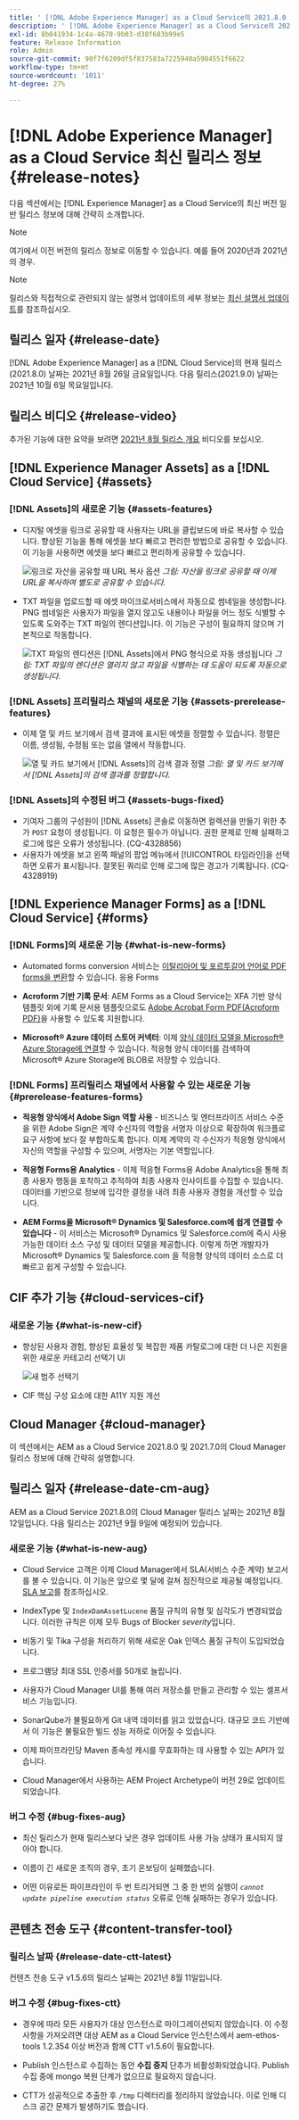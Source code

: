 ```yaml
---
title: ' [!DNL Adobe Experience Manager] as a Cloud Service의 2021.8.0 릴리스 정보입니다.'
description: ' [!DNL Adobe Experience Manager] as a Cloud Service의 2021.8.0 릴리스 정보입니다.'
exl-id: 8b041934-1c4a-4670-9b03-d38f683b99e5
feature: Release Information
role: Admin
source-git-commit: 90f7f6209df5f837583a7225940a5984551f6622
workflow-type: tm+mt
source-wordcount: '1011'
ht-degree: 27%

---
```


# [!DNL Adobe Experience Manager] as a Cloud Service 최신 릴리스 정보 {#release-notes}

다음 섹션에서는 [!DNL Experience Manager] as a Cloud Service의 최신 버전 일반 릴리스 정보에 대해 간략히 소개합니다.

>[!NOTE]
>
>여기에서 이전 버전의 릴리스 정보로 이동할 수 있습니다. 예를 들어 2020년과 2021년의 경우.

>[!NOTE]
>
>릴리스와 직접적으로 관련되지 않는 설명서 업데이트의 세부 정보는 [최신 설명서 업데이트](https://experienceleague.adobe.com/docs/experience-manager-release-information/aem-release-updates/doc-updates/documentation-updates.html?lang=ko)를 참조하십시오.

## 릴리스 일자 {#release-date}

[!DNL Adobe Experience Manager] as a [!DNL Cloud Service]의 현재 릴리스(2021.8.0) 날짜는 2021년 8월 26일 금요일입니다.
다음 릴리스(2021.9.0) 날짜는 2021년 10월 6일 목요일입니다.

## 릴리스 비디오 {#release-video}

추가된 기능에 대한 요약을 보려면 [2021년 8월 릴리스 개요](https://video.tv.adobe.com/v/336277) 비디오를 보십시오.

## [!DNL Experience Manager Assets] as a [!DNL Cloud Service] {#assets}

### [!DNL Assets]의 새로운 기능 {#assets-features}

* 디지털 에셋을 링크로 공유할 때 사용자는 URL을 클립보드에 바로 복사할 수 있습니다. 향상된 기능을 통해 에셋을 보다 빠르고 편리한 방법으로 공유할 수 있습니다. 이 기능을 사용하면 에셋을 보다 빠르고 편리하게 공유할 수 있습니다.

  ![링크로 자산을 공유할 때 URL 복사 옵션](/help/assets/assets/link-share-copy-URL-option.png)
  *그림: 자산을 링크로 공유할 때 이제 URL을 복사하여 별도로 공유할 수 있습니다.*

* TXT 파일을 업로드할 때 에셋 마이크로서비스에서 자동으로 썸네일을 생성합니다. PNG 썸네일은 사용자가 파일을 열지 않고도 내용이나 파일을 어느 정도 식별할 수 있도록 도와주는 TXT 파일의 렌디션입니다. 이 기능은 구성이 필요하지 않으며 기본적으로 작동합니다.

  ![TXT 파일의 렌디션은 [!DNL Assets]에서 PNG 형식으로 자동 생성됩니다](/help/assets/assets/thumbnail-rendition-txt-file.png)
  *그림: TXT 파일의 렌디션은 열리지 않고 파일을 식별하는 데 도움이 되도록 자동으로 생성됩니다.*

### [!DNL Assets] 프리릴리스 채널의 새로운 기능 {#assets-prerelease-features}

* 이제 열 및 카드 보기에서 검색 결과에 표시된 에셋을 정렬할 수 있습니다. 정렬은 이름, 생성됨, 수정됨 또는 없음 열에서 작동합니다.

  ![열 및 카드 보기에서 [!DNL Assets]의 검색 결과 정렬](/help/assets/assets/sort-searched-assets.png)
  *그림: 열 및 카드 보기에서 [!DNL Assets]의 검색 결과를 정렬합니다.*

### [!DNL Assets]의 수정된 버그 {#assets-bugs-fixed}

* 기여자 그룹의 구성원이 [!DNL Assets] 콘솔로 이동하면 컬렉션을 만들기 위한 추가 `POST` 요청이 생성됩니다. 이 요청은 필수가 아닙니다. 권한 문제로 인해 실패하고 로그에 많은 오류가 생성됩니다. (CQ-4328856)
* 사용자가 에셋을 보고 왼쪽 패널의 팝업 메뉴에서 [!UICONTROL 타임라인]을 선택하면 오류가 표시됩니다. 잘못된 쿼리로 인해 로그에 많은 경고가 기록됩니다. (CQ-4328919)

## [!DNL Experience Manager Forms] as a [!DNL Cloud Service] {#forms}

### [!DNL Forms]의 새로운 기능 {#what-is-new-forms}

* Automated forms conversion 서비스는 [이탈리아어 및 포르투갈어 언어로 PDF forms을 변환](https://experienceleague.adobe.com/docs/aem-forms-automated-conversion-service/using/extending-the-default-meta-model.html?lang=ko&#language-specific-meta-model)할 수 있습니다. 응용 Forms

* **Acroform 기반 기록 문서**: AEM Forms as a Cloud Service는 XFA 기반 양식 템플릿 외에 기록 문서용 템플릿으로도 [Adobe Acrobat Form PDF(Acroform PDF)](https://experienceleague.adobe.com/docs/experience-manager-cloud-service/content/forms/adaptive-forms-authoring/authoring-adaptive-forms-foundation-components/generate-document-of-record-for-non-xfa-based-adaptive-forms.html?lang=ko)을 사용할 수 있도록 지원합니다.

* **Microsoft® Azure 데이터 스토어 커넥터**: 이제 [양식 데이터 모델을 Microsoft® Azure Storage에 연결](https://experienceleague.adobe.com/docs/experience-manager-cloud-service/content/forms/integrate/use-form-data-model/configure-azure-storage.html?lang=ko)할 수 있습니다. 적응형 양식 데이터를 검색하여 Microsoft® Azure Storage에 BLOB로 저장할 수 있습니다.

### [!DNL Forms] 프리릴리스 채널에서 사용할 수 있는 새로운 기능 {#prerelease-features-forms}

* **적응형 양식에서 Adobe Sign 역할 사용** - 비즈니스 및 엔터프라이즈 서비스 수준을 위한 Adobe Sign은 계약 수신자의 역할을 서명자 이상으로 확장하여 워크플로 요구 사항에 보다 잘 부합하도록 합니다. 이제 계약의 각 수신자가 적응형 양식에서 자신의 역할을 구성할 수 있으며, 서명자는 기본 역할입니다.

* **적응형 Forms용 Analytics** - 이제 적응형 Forms용 Adobe Analytics을 통해 최종 사용자 행동을 포착하고 추적하여 최종 사용자 인사이트를 수집할 수 있습니다. 데이터를 기반으로 정보에 입각한 결정을 내려 최종 사용자 경험을 개선할 수 있습니다.

* **AEM Forms을 Microsoft® Dynamics 및 Salesforce.com에 쉽게 연결할 수 있습니다** - 이 서비스는 Microsoft® Dynamics 및 Salesforce.com에 즉시 사용 가능한 데이터 소스 구성 및 데이터 모델을 제공합니다. 이렇게 하면 개발자가 Microsoft® Dynamics 및 Salesforce.com 을 적응형 양식의 데이터 소스로 더 빠르고 쉽게 구성할 수 있습니다.

## CIF 추가 기능 {#cloud-services-cif}

### 새로운 기능 {#what-is-new-cif}

* 향상된 사용자 경험, 향상된 효율성 및 복잡한 제품 카탈로그에 대한 더 나은 지원을 위한 새로운 카테고리 선택기 UI

  ![새 범주 선택기](/help/assets/CIF/category-picker.png)

* CIF 핵심 구성 요소에 대한 A11Y 지원 개선

## Cloud Manager {#cloud-manager}

이 섹션에서는 AEM as a Cloud Service 2021.8.0 및 2021.7.0의 Cloud Manager 릴리스 정보에 대해 간략히 설명합니다.

## 릴리스 일자 {#release-date-cm-aug}

AEM as a Cloud Service 2021.8.0의 Cloud Manager 릴리스 날짜는 2021년 8월 12일입니다.
다음 릴리스는 2021년 9월 9일에 예정되어 있습니다.

### 새로운 기능 {#what-is-new-aug}

* Cloud Service 고객은 이제 Cloud Manager에서 SLA(서비스 수준 계약) 보고서를 볼 수 있습니다. 이 기능은 앞으로 몇 달에 걸쳐 점진적으로 제공될 예정입니다.
[SLA 보고](https://experienceleague.adobe.com/docs/experience-manager-cloud-service/content/implementing/using-cloud-manager/sla-reporting.html?lang=ko)를 참조하십시오.

* IndexType 및 `IndexDamAssetLucene` 품질 규칙의 유형 및 심각도가 변경되었습니다. 이러한 규칙은 이제 모두 Bugs of Blocker *severity*&#x200B;입니다.

* 비동기 및 Tika 구성을 처리하기 위해 새로운 Oak 인덱스 품질 규칙이 도입되었습니다.

* 프로그램당 최대 SSL 인증서를 50개로 늘립니다.

* 사용자가 Cloud Manager UI를 통해 여러 저장소를 만들고 관리할 수 있는 셀프서비스 기능입니다.

* SonarQube가 불필요하게 Git 내역 데이터를 읽고 있었습니다. 대규모 코드 기반에서 이 기능은 불필요한 빌드 성능 저하로 이어질 수 있습니다.

* 이제 파이프라인당 Maven 종속성 캐시를 무효화하는 데 사용할 수 있는 API가 있습니다.

* Cloud Manager에서 사용하는 AEM Project Archetype이 버전 29로 업데이트되었습니다.

### 버그 수정 {#bug-fixes-aug}

* 최신 릴리스가 현재 릴리스보다 낮은 경우 업데이트 사용 가능 상태가 표시되지 않아야 합니다.

* 이름이 긴 새로운 조직의 경우, 초기 온보딩이 실패했습니다.

* 어떤 이유로든 파이프라인이 두 번 트리거되면 그 중 한 번의 실행이 *`cannot update pipeline execution status`* 오류로 인해 실패하는 경우가 있습니다.

## 콘텐츠 전송 도구 {#content-transfer-tool}

### 릴리스 날짜 {#release-date-ctt-latest}

컨텐츠 전송 도구 v1.5.6의 릴리스 날짜는 2021년 8월 11일입니다.

### 버그 수정 {#bug-fixes-ctt}

* 경우에 따라 모든 사용자가 대상 인스턴스로 마이그레이션되지 않았습니다. 이 수정 사항을 가져오려면 대상 AEM as a Cloud Service 인스턴스에서 aem-ethos-tools 1.2.354 이상 버전과 함께 CTT v1.5.6이 필요합니다.

* Publish 인스턴스로 수집하는 동안 **수집 중지** 단추가 비활성화되었습니다. Publish 수집 중에 mongo 복원 단계가 없으므로 필요하지 않습니다.

* CTT가 성공적으로 추출한 후 `/tmp` 디렉터리를 정리하지 않았습니다. 이로 인해 디스크 공간 문제가 발생하기도 했습니다.

